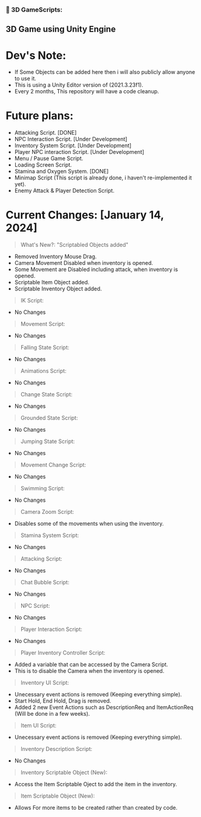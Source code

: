 ### 🔨 3D GameScripts:
3D Game using Unity Engine
---

<h1>Dev's Note:</h1>

- If Some Objects can be added here then i will also publicly allow anyone to use it.
- This is using a Unity Editor version of (2021.3.23f1).
- Every 2 months, This repository will have a code cleanup.

<h1>Future plans:</h1>

- Attacking Script. [DONE]
- NPC Interaction Script. [Under Development]
- Inventory System Script. [Under Development]
- Player NPC interaction Script. [Under Development]
- Menu / Pause Game Script.
- Loading Screen Script.
- Stamina and Oxygen System. [DONE]
- Minimap Script (This script is already done, i haven't re-implemented it yet).
- Enemy Attack & Player Detection Script.

<h1>Current Changes: [January 14, 2024]</h1>

> What's New?: "Scriptabled Objects added"
- Removed Inventory Mouse Drag.
- Camera Movement Disabled when inventory is opened.
- Some Movement are Disabled including attack, when inventory is opened.
- Scriptable Item Object added.
- Scriptable Inventory Object added.

> IK Script:
- No Changes
  
> Movement Script:
- No Changes

> Falling State Script:
- No Changes

> Animations Script:
- No Changes

> Change State Script:
- No Changes

> Grounded State Script:
- No Changes

> Jumping State Script:
- No Changes

> Movement Change Script:
- No Changes

> Swimming Script:
- No Changes

> Camera Zoom Script:
- Disables some of the movements when using the inventory.

> Stamina System Script:
- No Changes

> Attacking Script:
- No Changes

> Chat Bubble Script:
- No Changes

> NPC Script:
- No Changes

> Player Interaction Script:
- No Changes

> Player Inventory Controller Script:
- Added a variable that can be accessed by the Camera Script.
- This is to disable the Camera when the inventory is opened.

> Inventory UI Script:
- Unecessary event actions is removed (Keeping everything simple).
- Start Hold, End Hold, Drag is removed.
- Added 2 new Event Actions such as DescriptionReq and ItemActionReq (Will be done in a few weeks).

> Item UI Script:
- Unecessary event actions is removed (Keeping everything simple).

> Inventory Description Script:
- No Changes

> Inventory Scriptable Object (New):
- Access the Item Scriptable Oject to add the item in the inventory.

> Item Scriptable Object (New):
- Allows For more items to be created rather than created by code.
